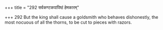 +++
title = "292 सर्वकण्टकपापिष्ठं हेमकारम्"

+++
292	But the king shall cause a goldsmith who behaves dishonestly, the most nocuous of all the thorns, to be cut to pieces with razors.